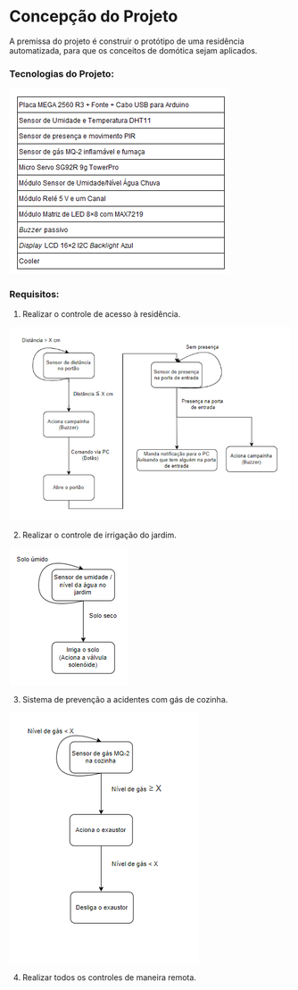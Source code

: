 # Concepção do Projeto

A premissa do projeto é construir o protótipo de uma residência automatizada, para que os conceitos de domótica sejam aplicados.

### Tecnologias do Projeto:

![Tecnologias do Projeto](./figuras/tecnologia.png)


### Requisitos:

1. Realizar o controle de acesso à residência.

![](./figuras/fluxograma.png)

2. Realizar o controle de irrigação do jardim. 

![](./figuras/fluxogramajardim.png)

3. Sistema de prevenção a acidentes com gás de cozinha.

![](./figuras/fluxograma_cozinha.png)

4. Realizar todos os controles de maneira remota.







